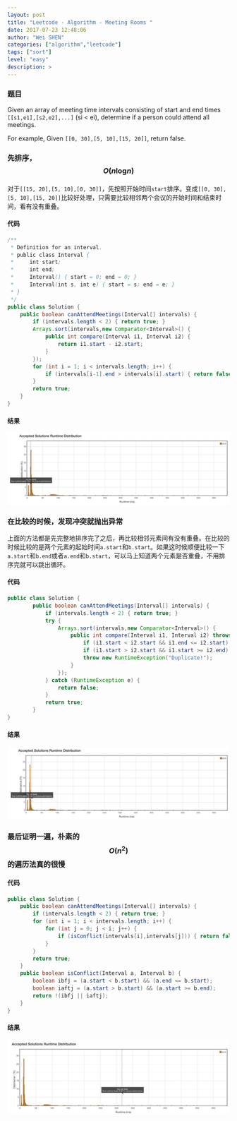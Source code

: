 ```yaml
---
layout: post
title: "Leetcode - Algorithm - Meeting Rooms "
date: 2017-07-23 12:48:06
author: "Wei SHEN"
categories: ["algorithm","leetcode"]
tags: ["sort"]
level: "easy"
description: >
---
```


### 题目
Given an array of meeting time intervals consisting of start and end times `[[s1,e1],[s2,e2],...]` (si < ei), determine if a person could attend all meetings.

For example,
Given `[[0, 30],[5, 10],[15, 20]]`,
return false.

### 先排序，$$O(n\log_{}{n})$$
对于`[[15, 20],[5, 10],[0, 30]]`，先按照开始时间`start`排序。变成`[[0, 30],[5, 10],[15, 20]]`比较好处理，只需要比较相邻两个会议的开始时间和结束时间，看有没有重叠。


#### 代码
```java
/**
 * Definition for an interval.
 * public class Interval {
 *     int start;
 *     int end;
 *     Interval() { start = 0; end = 0; }
 *     Interval(int s, int e) { start = s; end = e; }
 * }
 */
public class Solution {
    public boolean canAttendMeetings(Interval[] intervals) {
        if (intervals.length < 2) { return true; }
        Arrays.sort(intervals,new Comparator<Interval>() {
            public int compare(Interval i1, Interval i2) {
                return i1.start - i2.start;
            }
        });
        for (int i = 1; i < intervals.length; i++) {
            if (intervals[i-1].end > intervals[i].start) { return false; }
        }
        return true;
    }
}
```

#### 结果
![meeting-rooms-1](/images/leetcode/meeting-rooms-1.png)


### 在比较的时候，发现冲突就抛出异常
上面的方法都是先完整地排序完了之后，再比较相邻元素间有没有重叠。在比较的时候比较的是两个元素的起始时间`a.start`和`b.start`。如果这时候顺便比较一下`a.start`和`b.end`或者`a.end`和`b.start`，可以马上知道两个元素是否重叠，不用排序完就可以跳出循环。

#### 代码
```java
public class Solution {
        public boolean canAttendMeetings(Interval[] intervals) {
            if (intervals.length < 2) { return true; }
            try {
                Arrays.sort(intervals,new Comparator<Interval>() {
                    public int compare(Interval i1, Interval i2) throws RuntimeException {
                        if (i1.start < i2.start && i1.end <= i2.start) { return -1; }
                        if (i1.start > i2.start && i1.start >= i2.end) { return 1; }
                        throw new RuntimeException("Duplicate!");
                    }
                });
            } catch (RuntimeException e) {
                return false;
            }
            return true;
        }
}
```

#### 结果
![meeting-rooms-2](/images/leetcode/meeting-rooms-2.png)


### 最后证明一遍，朴素的 $$O(n^2)$$的遍历法真的很慢

#### 代码
```java
public class Solution {
    public boolean canAttendMeetings(Interval[] intervals) {
        if (intervals.length < 2) { return true; }
        for (int i = 1; i < intervals.length; i++) {
            for (int j = 0; j < i; j++) {
                if (isConflict(intervals[i],intervals[j])) { return false; }
            }
        }
        return true;
    }
    public boolean isConflict(Interval a, Interval b) {
        boolean ibfj = (a.start < b.start) && (a.end <= b.start);
        boolean iaftj = (a.start > b.start) && (a.start >= b.end);
        return !(ibfj || iaftj);
    }
}
```

#### 结果
![meeting-rooms-3](/images/leetcode/meeting-rooms-3.png)

